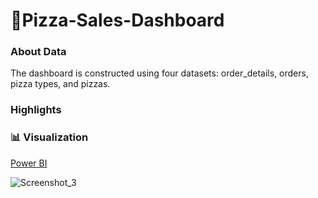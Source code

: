 # 🍕Pizza-Sales-Dashboard

### About Data
The dashboard is constructed using four datasets: order_details, orders, pizza types, and pizzas.

### Highlights

### 📊 Visualization

[Power BI](Link)

![Screenshot_3](https://github.com/Chuntim0303/Portfolio/assets/126696701/5f40332c-a75e-43e0-b132-e91113f081cc)
